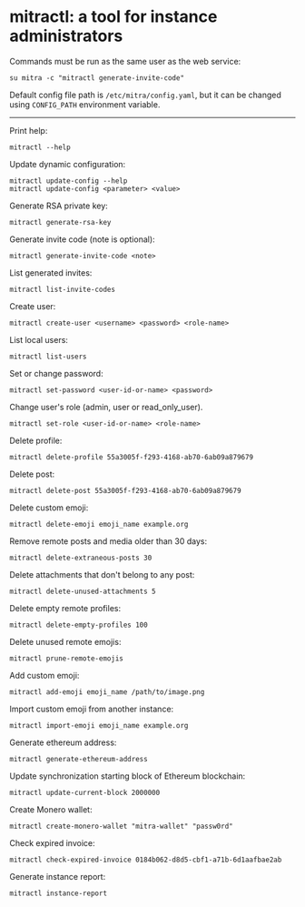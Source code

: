 # mitractl: a tool for instance administrators

Commands must be run as the same user as the web service:

```shell
su mitra -c "mitractl generate-invite-code"
```

Default config file path is `/etc/mitra/config.yaml`, but it can be changed using `CONFIG_PATH` environment variable.

---

Print help:

```shell
mitractl --help
```

Update dynamic configuration:

```shell
mitractl update-config --help
mitractl update-config <parameter> <value>
```

Generate RSA private key:

```shell
mitractl generate-rsa-key
```

Generate invite code (note is optional):

```shell
mitractl generate-invite-code <note>
```

List generated invites:

```shell
mitractl list-invite-codes
```

Create user:

```shell
mitractl create-user <username> <password> <role-name>
```

List local users:

```shell
mitractl list-users
```

Set or change password:

```shell
mitractl set-password <user-id-or-name> <password>
```

Change user's role (admin, user or read_only_user).

```shell
mitractl set-role <user-id-or-name> <role-name>
```

Delete profile:

```shell
mitractl delete-profile 55a3005f-f293-4168-ab70-6ab09a879679
```

Delete post:

```shell
mitractl delete-post 55a3005f-f293-4168-ab70-6ab09a879679
```

Delete custom emoji:

```shell
mitractl delete-emoji emoji_name example.org
```

Remove remote posts and media older than 30 days:

```shell
mitractl delete-extraneous-posts 30
```

Delete attachments that don't belong to any post:

```shell
mitractl delete-unused-attachments 5
```

Delete empty remote profiles:

```shell
mitractl delete-empty-profiles 100
```

Delete unused remote emojis:

```shell
mitractl prune-remote-emojis
```

Add custom emoji:

```shell
mitractl add-emoji emoji_name /path/to/image.png
```

Import custom emoji from another instance:

```shell
mitractl import-emoji emoji_name example.org
```

Generate ethereum address:

```shell
mitractl generate-ethereum-address
```

Update synchronization starting block of Ethereum blockchain:

```shell
mitractl update-current-block 2000000
```

Create Monero wallet:

```shell
mitractl create-monero-wallet "mitra-wallet" "passw0rd"
```

Check expired invoice:

```shell
mitractl check-expired-invoice 0184b062-d8d5-cbf1-a71b-6d1aafbae2ab
```

Generate instance report:

```shell
mitractl instance-report
```
